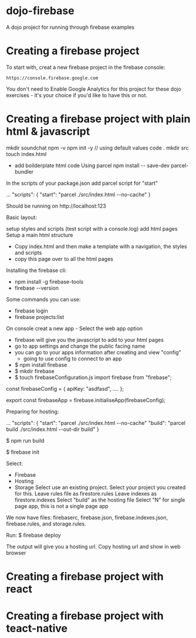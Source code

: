 # dojo-firebase
A dojo project for running through firebase examples

# Creating a firebase project

To start with, creat a new firebase project in the firebase console:

    https://console.firebase.google.com

You don't need to Enable Google Analytics for this project for these dojo exercises - it's your choice if you'd like to have this or not.

# Creating a firebase project with plain html & javascript

mkdir soundchat
npm -v
npm init -y // using default values
code .
mkdir src
touch index.html
- add boilderplate html code
Using parcel
npm install -- save-dev parcel-bundler

In the scripts of your package.json add parcel script for "start"

...
"scripts": {
    "start": "parcel ./src/index.html --no-cache"
}

Should be running on http://localhost:123

Basic layout:

setup styles and scripts (test script with a console.log)
add html pages
Setup a main html structure
- Copy index.html and then make a template with a navigation, the styles and scripts
- copy this page over to all the html pages

Installing the firebase cli:
- npm install -g firebase-tools
- firebase --version

Some commands you can use:

- firebase login
- firebase projects:list

On console creat a new app - Select the web app option
- firebase will give you the javascript to add to your html pages
- go to app settings and change the public facing name
- you can go to your apps information after creating and view "config"
    - going to use config to connect to an app
- $ npm install firebase
- $ mkdir firebase
- $ touch firebaseConfiguration.js
import firebase from "firebase";

const firebaseConfig = {
	apiKey: "asdfasd",
	....
};



export const firebaseApp = firebase.initialiseApp(firebaseConfig);


Preparing for hosting:

...
"scripts": {
    "start": "parcel ./src/index.html --no-cache"
    "build": "parcel build ./src/index.html --out-dir build"
}

$ npm run build

$ firebase init

Select:
- Firebase
- Hosting
- Storage
Select use an existing project. Select your project you created for this.
Leave rules file as firestore.rules
Leave indexes as firestore.indexes
Select "build" as the hosting file
Select "N" for single page app, this is not a single page app

We now have files: firebaserc, firebase.json, firebase.indexes.json, firebase.rules, and storage.rules. 

Run:
$ firebase deploy

The output will give you a hosting url.
Copy hosting url and show in web browser



# Creating a firebase project with react



# Creating a firebase project with teact-native


